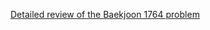 [Detailed review of the Baekjoon 1764 problem](https://choicube84.github.io/study/2023/08/03/baekjoon_1764.html)